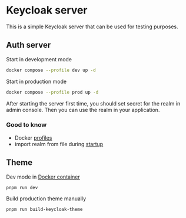 # Keycloak server

This is a simple Keycloak server that can be used for testing purposes.

## Auth server

Start in development mode

```bash
docker compose --profile dev up -d
```

Start in production mode

```bash
docker compose --profile prod up -d
```

After starting the server first time, you should set secret for the realm in admin console. Then you can use the realm in your application.

### Good to know
- Docker [profiles](https://docs.docker.com/compose/profiles/)
- import realm from file during [startup](https://www.keycloak.org/server/importExport#_importing_a_realm_during_startup)

## Theme

Dev mode in [Docker container](https://docs.keycloakify.dev/testing-your-theme/in-a-keycloak-docker-container)

```bash
pnpm run dev
```

Build production theme manually

```bash
pnpm run build-keycloak-theme
```